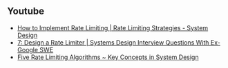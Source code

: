 

## Youtube
- [How to Implement Rate Limiting | Rate Limiting Strategies - System Design](https://www.youtube.com/watch?v=eR66m7TaV5A)
- [7: Design a Rate Limiter | Systems Design Interview Questions With Ex-Google SWE](https://www.youtube.com/watch?v=VzW41m4USGs)
- [Five Rate Limiting Algorithms ~ Key Concepts in System Design](https://www.youtube.com/watch?v=mQCJJqUfn9Y)